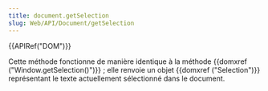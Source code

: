 ```yaml
---
title: document.getSelection
slug: Web/API/Document/getSelection
---
```


{{APIRef("DOM")}}

Cette méthode fonctionne de manière identique à la méthode {{domxref ("Window.getSelection()")}} ; elle renvoie un objet {{domxref ("Selection")}} représentant le texte actuellement sélectionné dans le document.
